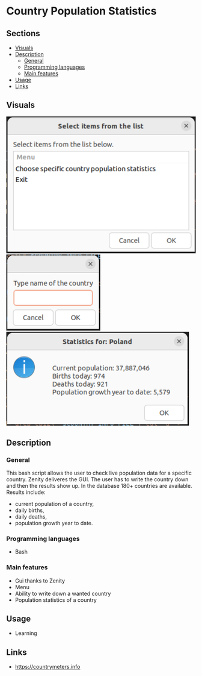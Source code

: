 # Country Population Statistics
## Sections

 - [Visuals](#visuals)
 - [Description](#description)
	 - [General](#general)
	 - [Programming languages](#programming-languages)
	 - [Main features](#main-features)
 - [Usage](#usage)
 - [Links](#links)

## Visuals

![screenshot](screenshots/menu_view.PNG) <br>
![screenshot](screenshots/type_view.PNG) <br>
![screenshot](screenshots/results_view.PNG)


## Description

### General

This bash script allows the user to check live population data for a specific country. Zenity deliveres the GUI. The user has to write the country down and then the results show up.
In the database 180+ countries are available. Results include:
 - current population of a country, 
 - daily births,
 - daily deaths,
 - population growth year to date. <br>

### Programming languages

 - Bash

### Main features

- Gui thanks to Zenity
- Menu
- Ability to write down a wanted country
- Population statistics of a country

## Usage

 - Learning 

## Links
 - https://countrymeters.info

